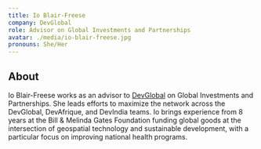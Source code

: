 ```yaml
---
title: Io Blair-Freese
company: DevGlobal
role: Advisor on Global Investments and Partnerships
avatar: ./media/io-blair-freese.jpg
pronouns: She/Her
---
```

## About

Io Blair-Freese works as an advisor to [DevGlobal](https://dev.global/) on Global Investments and Partnerships. She leads efforts to maximize the network across the DevGlobal, DevAfrique, and DevIndia teams. Io brings experience from 8 years at the Bill & Melinda Gates Foundation funding global goods at the intersection of geospatial technology and sustainable development, with a particular focus on improving national health programs.